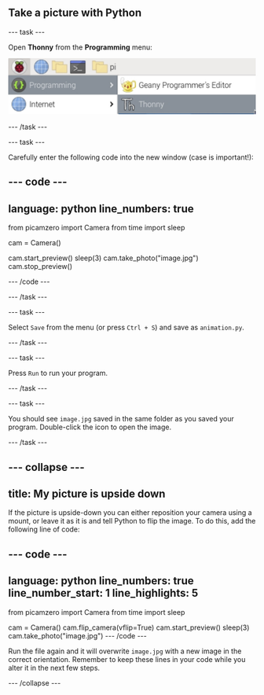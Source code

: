 ## Take a picture with Python

--- task ---

Open **Thonny** from the **Programming** menu:

![The image shows a part of a desktop interface from a Raspberry Pi OS. The "Programming" menu is expanded, displaying two options: "Geany Programmer's Editor" with an icon of a yellow teapot, and "Thonny," a Python IDE, listed underneath. The "Internet" menu option is also partially visible below the "Programming" menu.](images/thonny_menu.png)

--- /task ---

--- task ---

Carefully enter the following code into the new window (case is important!):

--- code ---
---
language: python
line_numbers: true
---
from picamzero import Camera
from time import sleep

cam = Camera()

cam.start_preview()
sleep(3)
cam.take_photo("image.jpg")
cam.stop_preview()

--- /code ---

--- /task ---

--- task ---

Select `Save` from the menu (or press `Ctrl + S`) and save as `animation.py`.

--- /task ---

--- task ---

Press `Run` to run your program.

--- /task ---

--- task ---

You should see `image.jpg` saved in the same folder as you saved your program. Double-click the icon to open the image.

--- /task ---

--- collapse ---
---
title: My picture is upside down
---

If the picture is upside-down you can either reposition your camera using a mount, or leave it as it is and tell Python to flip the image. To do this, add the following line of code:

--- code ---
---
language: python
line_numbers: true
line_number_start: 1
line_highlights: 5
---
from picamzero import Camera
from time import sleep

cam = Camera()
cam.flip_camera(vflip=True)
cam.start_preview()
sleep(3)
cam.take_photo("image.jpg")
--- /code ---

Run the file again and it will overwrite `image.jpg` with a new image in the correct orientation. Remember to keep these lines in your code while you alter it in the next few steps.

--- /collapse ---

